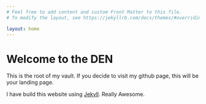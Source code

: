 ```yaml
---
# Feel free to add content and custom Front Matter to this file.
# To modify the layout, see https://jekyllrb.com/docs/themes/#overriding-theme-defaults

layout: home
---
```

# Welcome to the DEN

This is the root of my vault. If you decide to visit my github page, this will be your landing page.

I have build this website using [Jekyll](https://jekyllrb.com/). Really Awesome.
